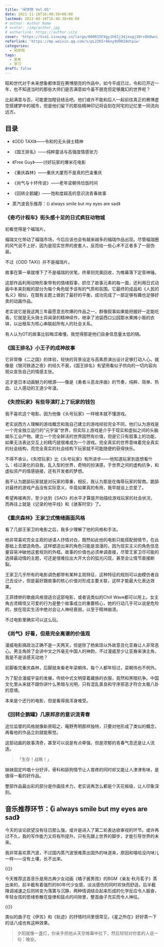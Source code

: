 ```yaml
---
title: '闲学院 Vol.05'
date: 2021-11-18T16:40:38+08:00
lastmod: 2022-08-16T16:40:38+08:00
# author: Author Name
# avatar: /img/author.jpg
# authorlink: https://author.site
cover: 'https://tva1.sinaimg.cn/large/006R15FXgy1h61j34jeugj30rs0k0wni.jpg'
referlink: 'https://mp.weixin.qq.com/s/pL2IK5r46ny9d90IAUtpiw'
categories:
  - 闲学院
tags:
  - 思考
  - 学习
draft: false
---
```


昭和世代对于未来想象都体现在赛博朋克的作品中，如今平成已过，令和已开近一年，也不知道当时的那些大师们是否满意如今虽不朋克但足够魔幻的世界呢？

<!--more-->

比起满意与否，可能更加瞠目结舌吧。他们或许不能和后人一起前往真正的赛博虚空搭建梦中的城市，但是他们留下的那些精神印记将会刻在阿宅的记忆里一同流向远方。

## 目录

- 《ODD TAXI》——令和的无头骑士精神
- 《国王排名》——纯粹童话与高强度情感张力

- 《Free Guy》——讨好玩家的爆米花电影

- 《重庆森林》——重庆大厦而不是真的巴渝重庆
- 《尚气与十环传说》——老年梁朝伟恰饭时间
- 《回转企鹅罐》——饱和度超高的意识流青春故事

- 蒸汽波音乐推荐：《i always smile but my eyes are sad》

### 《奇巧计程车》街头感十足的日式疯狂动物城

初看觉得是个福瑞片。

福瑞文化带动了福瑞市场，今后应该也会有越来越多的福瑞作品出现。尽管福瑞圈的风气说不上好，因为是现实世界的皮套人，反而给一些心术不正者多了一层伪装。

不过《ODD TAXI》并不是福瑞片。

故事在第一章就埋下了不是福瑞的伏笔，终章则完美回收，为帷幕落下定音神锤。

这部作品利用动物形象带有的情绪叙事，抓住了故事元素的每一面，还利用日式动画中本来刻板的部分为每个角色赋予该有的气质和氛围。它最终的成品和《人民的名义》相似，在既有主题上做到了最好的平衡，成功完成了一部足够有趣也足够好卖的动画作品。

老实说它是我这两三年最愿意去吹爆的作品之一，群像叙事如果能把握好一定能吃香。它就是无头骑士异闻录的精神续作，继承了池袋西口公园那水果摊小贩的衣钵，以出租车为核心串联起所有人的社会关系。

有人认为OT的故事比较晦涩难懂，我觉得那是他们自身信息量太低的锅。

### 《国王排名》小王子的成神故事

它非常像《二之国》的体验，轻快的背景设定与高素质演出设计足够打动人心。就像是《银河铁道之夜》的经久不衰，《国王排名》有望用看似子供向的一切内容向观众宣告自己的情感主张。

这才是日本动画魅力的根源——像是《勇者斗恶龙序曲》的节奏，纯粹、简单、热血、让人感动的王道少年漫。

### 《失控玩家》有些导演盯上了玩家的钱包

我不喜欢这个电影。因为他像《头号玩家》一样根本就不懂游戏。

老实说西方人理解的游戏概念和我自己建立的游戏经验完全不同，他们认为游戏是一个完全独立运行的“元宇宙”世界，但实际上游戏是介乎于现实和虚拟之间的头脑娱乐工业产物。建立一个完全鲜活的世界固然有价值，但是它只有叙事上的功能，如果无法表达交互上的精巧就很难成为一个游戏。完全真实的世界意味着完全真实的社会结构，而完全真实的社会结构下玩家就不可能随便的获得快乐。

不得不承认，《失控玩家》比《头号玩家》有所进步——他知道玩家到底想看什么：经过美化的自我，乱入型的世界，奇特的扮演感，于世界之间的虚构抗争，和虚拟资产的情感链接，还有开发者的梦想。

我不认为跪舔玩家就是对玩家的尊重，相反，我认为那是在侮辱玩家的智商。跪舔对最终的游戏产品没有实际意义，毕竟如果真的有用，我早就谈上恋爱了。

希望再接再厉，至少达到《SAO》的水平才算是开始描绘游戏玩家的社会状况，而再往上就是《记录的地平线》和《骇客时空》了。

### 《重庆森林》王家卫式情绪画面风格

看了几部王家卫的电影之后，我多少理解了他的风格和手法。

他非常喜欢完全主观的谜语人抒情对白，既然如此他的电影只能搭配弱情节，在此基础上去塑造角色。这样塑造出来的角色只能是浪漫的，因为现实主义的角色信息量容易冲破他这套规则的外框。故事的价值也必须单调直接，尽管王家卫尽可能的选择最动情的主题，可还是很难拉出大开大合的弧光闪现，甚至会让情节直接断裂。

王家卫几乎所有的电影调色都带有某种主观特征，这种特征的规则可以由模仿者自己去设计，但是最好跟故事的核心价值对形成主要关联，这样才能最大化表达效果。

王菲缥缈的歌曲风格很适合这部电影，或者说类似的Chill Wave都可以用上。女主角古灵精怪又可爱的行为是整个故事成立的重要核心，她的行动几乎可以说是危险的，放在现实生活中绝对会让人神经衰弱，以至于精神崩溃。

不过电影里确实可以这么玩。

### 《尚气》好看，但是完全离谱的价值观

漫威电影搞政治正确不是一天两天，但是除了杨紫琼以外故意丑化亚裔让人非常恶心。男主角除了会讲中文之外毫无中国人的神韵，不过漫威至少让亚裔来演主角，我是不是该感天动地？

前脚看完重庆森林，后脚就来看老年梁朝伟，每个人都年轻过，梁朝伟也不例外。

为了配合漫威宇宙的发展，传统中式文明穿着藏族的衣服，竟然和黑暗抗争。中国文化里从来就不跟你讲什么黑暗与光明，只有混乱善良和守序邪恶才符合太极八卦的意境。

本来是个还行的电影，但是看得我浑身难受。

### 《回转企鹅罐》几原邦彦的意识流青春

这位监督的风格就像新房昭之、庵野秀明那样独特，只要对他形成了类似的概念，再看他的作品立刻就能察觉。

这部动画的故事清奇，甚至可以说是有点牵强，但是浓郁的青春气息还是让人流连。

> 「生存！战略！」

妹妹固定吟唱十分好评，骨科和舔狗情节让人胃疼的同时却又能让人津津有味，是值得一看的好作品。

整部作品最出彩的部分是作画技术力，老实说再怎么都是个天花板级，让人印象深刻。

## 音乐推荐环节：《i always smile but my eyes are sad》

今天的谈论欲望没有往日那么强，或许是进入了第二轮表达欲审视的环节。或许再过不久，我的写作能力又将有所提升。只有先跟上世界的脚步，才能引导世界的未来。

我非常喜欢蒸汽波，不过国内蒸汽波很难蒸出国外的味道来，原因和嘻哈没内味儿一样——没有土壤，长不出来。

{{<music163 id="1439258109" type="2" auto="1" layout="card">}}

今天推荐这首音乐是用古典少女动画《橘子酱男孩》的BGM《亲友·秋月茗子》蒸出来的，前半截有着强烈的80年代少女感，淡淡感伤的同时欢快而舒适，后半截降调减速之后则转变为落寞与沉静，两种情调结合起来形成的化学反应令人振奋，年轻女孩的思绪弥散在旋律和鼓点的间隙里，整首曲子充实而令人神往。

{{<music163 id="520460196" type="2" auto="0" layout="card">}}

类似的曲子在《伊苏》和《轨迹》的抒情时间里很常见，《星之所在》好好蒸一下的话八成也有这种效果。

> 夕阳就像一盏灯，你亲手把他从天空帷幕中拉下，然后轻轻对你爱的人说一句：晚安。
